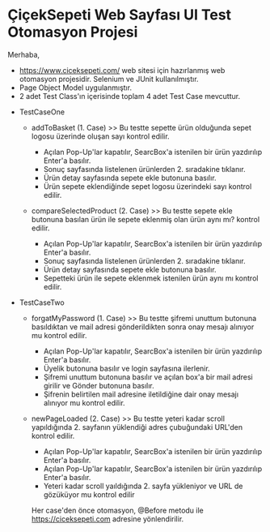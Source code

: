 # ÇiçekSepeti Web Sayfası UI Test Otomasyon Projesi

Merhaba, 
- https://www.ciceksepeti.com/ web sitesi için hazırlanmış web otomasyon projesidir. Selenium ve JUnit kullanılmıştır.
- Page Object Model uygulanmıştır.
- 2 adet Test Class'ın içerisinde toplam 4 adet Test Case mevcuttur.



* TestCaseOne
  - addToBasket (1. Case)  >> Bu testte sepette ürün olduğunda sepet logosu üzerinde oluşan sayı kontrol edilir.
    * Açılan Pop-Up'lar kapatılır, SearcBox'a istenilen bir ürün yazdırılıp Enter'a basılır.
    * Sonuç sayfasında listelenen ürünlerden 2. sıradakine tıklanır.
    * Ürün detay sayfasında sepete ekle butonuna basılır.
    * Ürün sepete eklendiğinde sepet logosu üzerindeki sayı kontrol edilir.
    
    
  - compareSelectedProduct (2. Case)  >> Bu testte sepete ekle butonuna basılan ürün ile sepete eklenmiş olan ürün aynı mı? kontrol edilir.
    * Açılan Pop-Up'lar kapatılır, SearcBox'a istenilen bir ürün yazdırılıp Enter'a basılır.
    * Sonuç sayfasında listelenen ürünlerden 2. sıradakine tıklanır.
    * Ürün detay sayfasında sepete ekle butonuna basılır.
    * Sepetteki ürün ile sepete eklenmek istenilen ürün aynı mı kontrol edilir.
    
    
* TestCaseTwo
  - forgatMyPassword (1. Case)  >> Bu testte şifremi unuttum butonuna basıldıktan ve mail adresi gönderildikten sonra onay mesajı alınıyor mu kontrol edilir.
    * Açılan Pop-Up'lar kapatılır, SearcBox'a istenilen bir ürün yazdırılıp Enter'a basılır.
    * Üyelik butonuna basılır ve login sayfasına ilerlenir.
    * Şifremi unuttum butonuna basılır ve açılan box'a bir mail adresi girilir ve Gönder butonuna basılır.
    * Şifrenin belirtilen mail adresine iletildiğine dair onay mesajı alınıyor mu kontrol edilir.
    
  - newPageLoaded (2. Case)  >> Bu testte yeteri kadar scroll yapıldığında 2. sayfanın yüklendiği adres çubuğundaki URL'den kontrol edilir.
    * Açılan Pop-Up'lar kapatılır, SearcBox'a istenilen bir ürün yazdırılıp Enter'a basılır.
    * Açılan Pop-Up'lar kapatılır, SearcBox'a istenilen bir ürün yazdırılıp Enter'a basılır.
    * Yeteri kadar scroll yaıldığında 2. sayfa yükleniyor ve URL de gözüküyor mu kontrol edilir
    
    Her case'den önce otomasyon, @Before metodu ile https://ciceksepeti.com adresine yönlendirilir.
